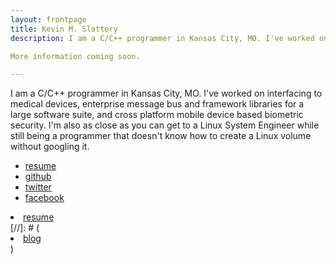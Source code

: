 ```yaml
---
layout: frontpage
title: Kevin M. Slattery 
description: I am a C/C++ programmer in Kansas City, MO. I've worked on interfacing to medical devices, enterprise message bus and framework libraries for a large software suite, and cross platform mobile device based biometric security. I'm also as close as you can get to a Linux System Engineer while still being a programmer that doesn't know how to create a Linux volume without googling it.

More information coming soon.

---
```


I am a C/C++ programmer in Kansas City, MO. I've worked on interfacing to medical devices, enterprise message bus and framework libraries for a large software suite, and cross platform mobile device based biometric security. I'm also as close as you can get to a Linux System Engineer while still being a programmer that doesn't know how to create a Linux volume without googling it.

<div class="navbar">
  <div class="navbar-inner">
      <ul class="nav">
          <li><a href="{{ BASE_PATH }}/pages/slattery_resume.html">resume</a></li>
          <li><a href="https://github.com/kslattery">github</a></li>
          <li><a href="https://twitter.com/kslattery">twitter</a></li>
          <li><a href="https://www.facebook.com/kslattery">facebook</a></li>
      </ul>
  </div>
</div>

<li><a href="{{ BASE_PATH }}/pages/slattery_resume.html">resume</a></li>
[//]: # (     <li><a href="http://kslattery.org/blog">blog</a></li> )

